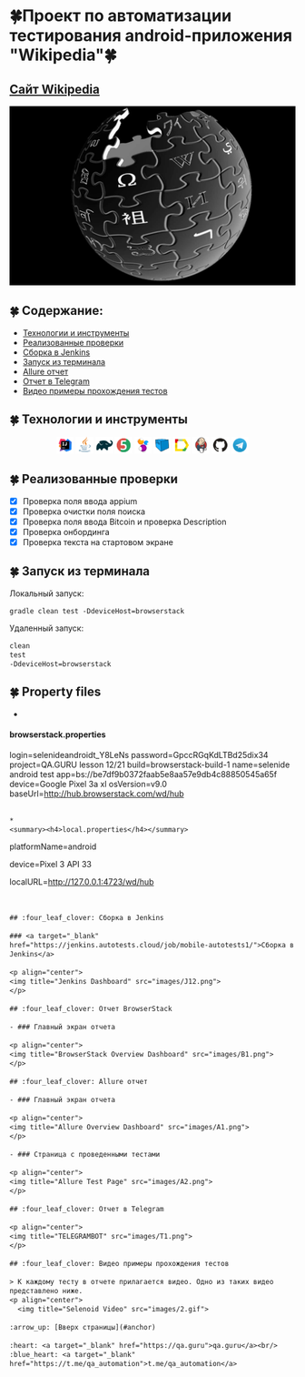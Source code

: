 # :four_leaf_clover:Проект по автоматизации тестирования android-приложения  "Wikipedia":four_leaf_clover:

<a id="anchor"></a>

## <a target="_blank" href="https://www.wikipedia.org/">Сайт Wikipedia</a>

![Wikipedia](images/Wikipedia.jpg)

## :four_leaf_clover: Содержание:

- <a href="#four_leaf_clover-технологии-и-инструменты">Технологии и инструменты</a>
- <a href="#four_leaf_clover-реализованные-проверки">Реализованные проверки</a>
- <a href="#four_leaf_clover-сборка-в-Jenkins">Сборка в Jenkins</a>
- <a href="#four_leaf_clover-запуск-из-терминала">Запуск из терминала</a>
- <a href="#four_leaf_clover-allure-отчет">Allure отчет</a>
- <a href="#four_leaf_clover-отчет-в-telegram">Отчет в Telegram</a>
- <a href="#four_leaf_clover-видео-примеры-прохождения-тестов">Видео примеры прохождения тестов</a>

## :four_leaf_clover: Технологии и инструменты

<p align="center">
<img width="6%" title="IntelliJ IDEA" src="images/Intelij_IDEA.png">
<img width="6%" title="Java" src="images/Java.png">
<img width="6%" title="Gradle" src="images/Gradle.png">
<img width="6%" title="JUnit5" src="images/JUnit5.png">
<img width="6%" title="Selenide" src="images/Selenide.png">
<img width="6%" title="Selenoid" src="images/Selenoid.png">
<img width="6%" title="Allure Report" src="images/Allure_Report.png">
<img width="6%" title="Jenkins" src="images/Jenkins.png">
<img width="6%" title="GitHub" src="images/Github.png">
<img width="6%" title="Telegram" src="images/Telegram.png">
</p>

## :four_leaf_clover: Реализованные проверки

- [x] Проверка поля ввода appium
- [x] Проверка очистки поля поиска
- [x] Проверка поля ввода Bitcoin и проверка Description
- [x] Проверка онбординга
- [x] Проверка текста на стартовом экране

## :four_leaf_clover: Запуск из терминала

Локальный запуск:

```
gradle clean test -DdeviceHost=browserstack
```

Удаленный запуск:

```
clean
test
-DdeviceHost=browserstack
```

## :four_leaf_clover: Property files

*
<summary><h4>browserstack.properties</h4></summary>


login=selenideandroidt_Y8LeNs
password=GpccRGqKdLTBd25dix34
project=QA.GURU lesson 12/21
build=browserstack-build-1
name=selenide android test
app=bs://be7df9b0372faab5e8aa57e9db4c88850545a65f
device=Google Pixel 3a xl
osVersion=v9.0
baseUrl=http://hub.browserstack.com/wd/hub

```

*
<summary><h4>local.properties</h4></summary>
```
platformName=android

device=Pixel 3 API 33

localURL=http://127.0.0.1:4723/wd/hub
```


## :four_leaf_clover: Сборка в Jenkins

### <a target="_blank" href="https://jenkins.autotests.cloud/job/mobile-autotests1/">Сборка в Jenkins</a>

<p align="center">
<img title="Jenkins Dashboard" src="images/J12.png">
</p>  

## :four_leaf_clover: Отчет BrowserStack

- ### Главный экран отчета

<p align="center">
<img title="BrowserStack Overview Dashboard" src="images/B1.png">
</p>

## :four_leaf_clover: Allure отчет

- ### Главный экран отчета

<p align="center">
<img title="Allure Overview Dashboard" src="images/A1.png">
</p>

- ### Страница с проведенными тестами

<p align="center">
<img title="Allure Test Page" src="images/A2.png">
</p>

## :four_leaf_clover: Отчет в Telegram

<p align="center">
<img title="TELEGRAMBOT" src="images/Т1.png">
</p>

## :four_leaf_clover: Видео примеры прохождения тестов

> К каждому тесту в отчете прилагается видео. Одно из таких видео представлено ниже.
<p align="center">
  <img title="Selenoid Video" src="images/2.gif">

:arrow_up: [Вверх страницы](#anchor)

:heart: <a target="_blank" href="https://qa.guru">qa.guru</a><br/>
:blue_heart: <a target="_blank" href="https://t.me/qa_automation">t.me/qa_automation</a>
